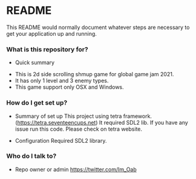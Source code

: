 # README #

This README would normally document whatever steps are necessary to get your application up and running.

### What is this repository for? ###

* Quick summary
- This is 2d side scrolling shmup game for global game jam 2021.
- It has only 1 level and 3 enemy types.
- This game support only OSX and Windows.



### How do I get set up? ###

* Summary of set up
This project using tetra framework. (https://tetra.seventeencups.net) It required SDL2 lib. If you have any issue run this code. Please check on tetra website.

* Configuration
Required SDL2 library. 


### Who do I talk to? ###
* Repo owner or admin
https://twitter.com/Im_Oab

